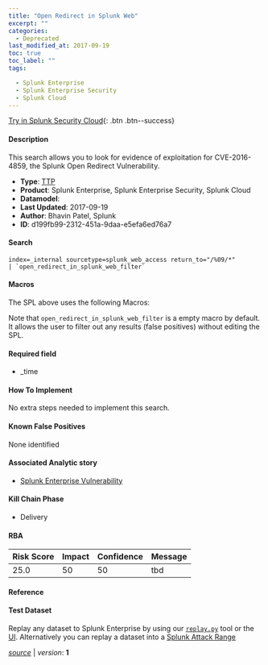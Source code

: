 ```yaml
---
title: "Open Redirect in Splunk Web"
excerpt: ""
categories:
  - Deprecated
last_modified_at: 2017-09-19
toc: true
toc_label: ""
tags:

  - Splunk Enterprise
  - Splunk Enterprise Security
  - Splunk Cloud
---
```




[Try in Splunk Security Cloud](https://www.splunk.com/en_us/cyber-security.html){: .btn .btn--success}

#### Description

This search allows you to look for evidence of exploitation for CVE-2016-4859, the Splunk Open Redirect Vulnerability.

- **Type**: [TTP](https://github.com/splunk/security_content/wiki/object-Analytic-Types)
- **Product**: Splunk Enterprise, Splunk Enterprise Security, Splunk Cloud
- **Datamodel**: 
- **Last Updated**: 2017-09-19
- **Author**: Bhavin Patel, Splunk
- **ID**: d199fb99-2312-451a-9daa-e5efa6ed76a7

#### Search

```
index=_internal sourcetype=splunk_web_access return_to="/%09/*" 
| `open_redirect_in_splunk_web_filter`
```

#### Macros
The SPL above uses the following Macros:

Note that `open_redirect_in_splunk_web_filter` is a empty macro by default. It allows the user to filter out any results (false positives) without editing the SPL.

#### Required field
* _time


#### How To Implement
No extra steps needed to implement this search.

#### Known False Positives
None identified

#### Associated Analytic story
* [Splunk Enterprise Vulnerability](/stories/splunk_enterprise_vulnerability)


#### Kill Chain Phase
* Delivery



#### RBA

| Risk Score  | Impact      | Confidence   | Message      |
| ----------- | ----------- |--------------|--------------|
| 25.0 | 50 | 50 | tbd |




#### Reference


#### Test Dataset
Replay any dataset to Splunk Enterprise by using our [`replay.py`](https://github.com/splunk/attack_data#using-replaypy) tool or the [UI](https://github.com/splunk/attack_data#using-ui).
Alternatively you can replay a dataset into a [Splunk Attack Range](https://github.com/splunk/attack_range#replay-dumps-into-attack-range-splunk-server)



[*source*](https://github.com/splunk/security_content/tree/develop/detections/deprecated/open_redirect_in_splunk_web.yml) \| *version*: **1**